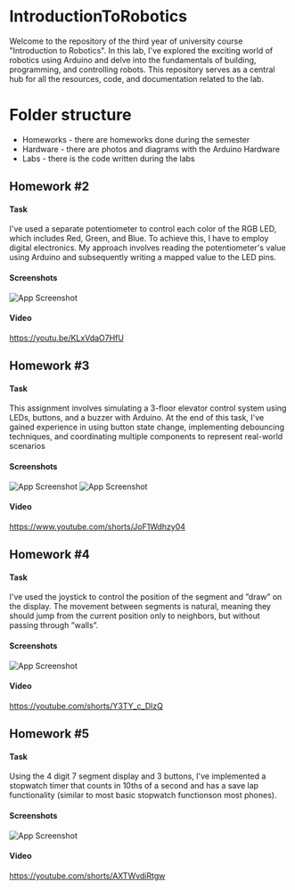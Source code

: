 # IntroductionToRobotics
Welcome to the repository of the third year of university course "Introduction to Robotics". 
In this lab, I've explored the exciting world of robotics using Arduino and delve into the fundamentals of building, programming, and controlling robots. 
This repository serves as a central hub for all the resources, code, and documentation related to the lab.

# Folder structure
* Homeworks - there are homeworks done during the semester
* Hardware - there are photos and diagrams with the Arduino Hardware
* Labs - there is the code written during the labs

## Homework #2

#### Task
I've used a separate potentiometer to control each color of the RGB LED, which includes Red, Green, and Blue. To achieve this, I have to employ digital electronics. My approach involves reading the potentiometer's value using Arduino and subsequently writing a mapped value to the LED pins.

#### Screenshots

![App Screenshot](https://i.imgur.com/P4llz7n.jpeg)

#### Video

https://youtu.be/KLxVdaO7HfU

## Homework #3

#### Task
This assignment involves simulating a 3-floor elevator control system using
LEDs, buttons, and a buzzer with Arduino. At the end of this task, I've gained
experience in using button state change, implementing debouncing techniques,
and coordinating multiple components to represent real-world scenarios

#### Screenshots

![App Screenshot](https://i.imgur.com/WjgczSy.jpg)
![App Screenshot](https://i.imgur.com/P862eM6.jpg)

#### Video

https://www.youtube.com/shorts/JoF1Wdhzy04

## Homework #4

#### Task
I've used the joystick to control the position of
the segment and ”draw” on the display. The movement between segments
is natural, meaning they should jump from the current position
only to neighbors, but without passing through ”walls”.

#### Screenshots

![App Screenshot](https://i.imgur.com/jOLjyol.jpg)

#### Video

https://youtube.com/shorts/Y3TY_c_DlzQ

## Homework #5

#### Task
Using the 4 digit 7 segment display and 3 buttons, I've implemented a stopwatch timer that counts in 10ths of a second and has a save lap functionality (similar to most basic stopwatch functionson most phones).

#### Screenshots

![App Screenshot](https://i.imgur.com/QXauNKF.jpg)

#### Video

https://youtube.com/shorts/AXTWvdiRtgw